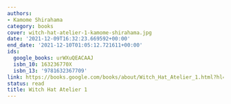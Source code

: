 ```yaml
---
authors:
- Kamome Shirahama
category: books
cover: witch-hat-atelier-1-kamome-shirahama.jpg
date: '2021-12-09T16:32:23.669592+00:00'
end_date: '2021-12-10T01:05:12.721611+00:00'
ids:
  google_books: urWXuQEACAAJ
  isbn_10: 163236770X
  isbn_13: '9781632367709'
link: https://books.google.com/books/about/Witch_Hat_Atelier_1.html?hl=&id=urWXuQEACAAJ
status: read
title: Witch Hat Atelier 1
---
```

